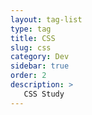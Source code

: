 ```yaml
---
layout: tag-list
type: tag
title: CSS
slug: css
category: Dev
sidebar: true
order: 2
description: >
   CSS Study
---
```

